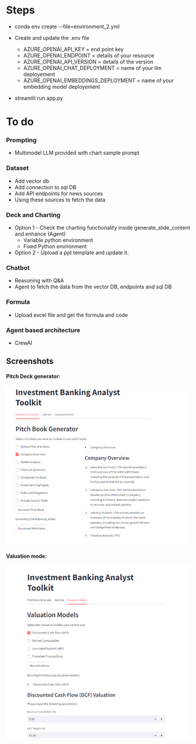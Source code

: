 
# Steps
- conda env create --file=environment_2.yml  

- Create and update the .env file
  - AZURE_OPENAI_API_KEY = end point key
  - AZURE_OPENAI_ENDPOINT = details of your resource
  - AZURE_OPENAI_API_VERSION = details of the version 
  - AZURE_OPENAI_CHAT_DEPLOYMENT = name of your llm deployement
  - AZURE_OPENAI_EMBEDDINGS_DEPLOYMENT = name of your embedding model deployement

- streamlit run app.py


# To do
### Prompting
- Multimodel LLM provided with chart sample prompt


### Dataset 
- Add vector db
- Add connection to sql DB
- Add API endpoints for news sources
- Using these sources to fetch the data

### Deck and Charting
- Option 1 - Check the charting functionality inside generate_slide_content and enhance (Agent)
    - Variable python environment
    - Fixed Python environment
- Option 2 - Upload a ppt template and update it. 

### Chatbot 
- Reasoning with Q&A
- Agent to fetch the data from the vector DB, endpoints and sql DB

### Formula
- Upload excel file and get the formula and code

### Agent based architecture
- CrewAI


## Screenshots

#### Pitch Deck generator:
![Pitch deck](Images/image1.png)

#### Valuation mode:
![Sample Image](Images/image2.png)


